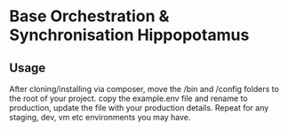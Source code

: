 # Base Orchestration & Synchronisation Hippopotamus

## Usage

After cloning/installing via composer, move the /bin and /config folders to the root of your project.
copy the example.env file and rename to production, update the file with your production details. Repeat for any staging, dev, vm etc environments you may have.